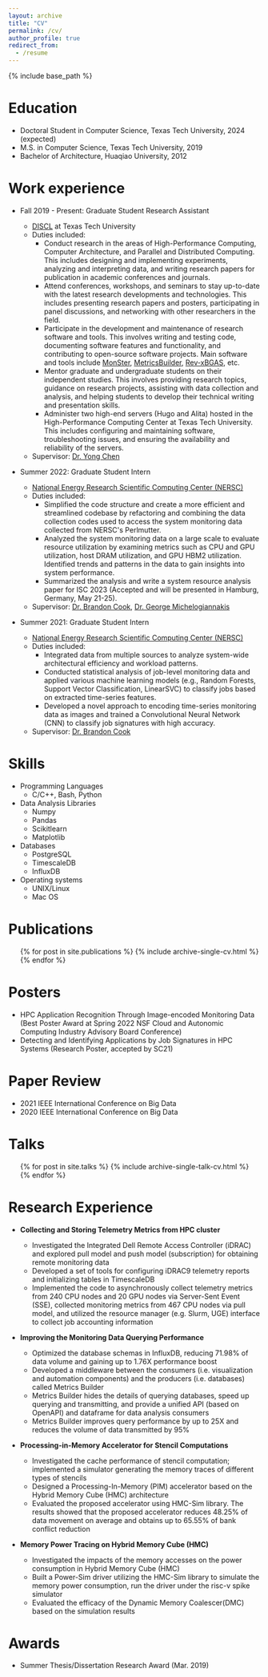 ```yaml
---
layout: archive
title: "CV"
permalink: /cv/
author_profile: true
redirect_from:
  - /resume
---
```


{% include base_path %}

Education
======
* Doctoral Student in Computer Science, Texas Tech University, 2024 (expected) 
* M.S. in Computer Science, Texas Tech University, 2019
* Bachelor of Architecture, Huaqiao University, 2012
  
Work experience
======
* Fall 2019 - Present: Graduate Student Research Assistant
  * [DISCL](https://discl.cs.ttu.edu/doku.php?id=home) at Texas Tech University
  * Duties included:
    * Conduct research in the areas of High-Performance Computing, Computer Architecture, and Parallel and Distributed Computing. This includes designing and implementing experiments, analyzing and interpreting data, and writing research papers for publication in academic conferences and journals.
    * Attend conferences, workshops, and seminars to stay up-to-date with the latest research developments and technologies. This includes presenting research papers and posters, participating in panel discussions, and networking with other researchers in the field.
    * Participate in the development and maintenance of research software and tools. This involves writing and testing code, documenting software features and functionality, and contributing to open-source software projects. Main software and tools include [MonSter](https://github.com/nsfcac/MonSter), [MetricsBuilder](https://github.com/nsfcac/MetricsBuilder), [Rev-xBGAS](https://github.com/Artlands/rev-xbgas), etc.
    * Mentor graduate and undergraduate students on their independent studies. This involves providing research topics, guidance on research projects, assisting with data collection and analysis, and helping students to develop their technical writing and presentation skills.
    * Administer two high-end servers (Hugo and Alita) hosted in the High-Performance Computing Center at Texas Tech University. This includes configuring and maintaining software, troubleshooting issues, and ensuring the availability and reliability of the servers.
  * Supervisor: [Dr. Yong Chen](https://www.myweb.ttu.edu/yonchen/)

* Summer 2022: Graduate Student Intern
  * [National Energy Research Scientific Computing Center (NERSC)](https://www.nersc.gov/)
  * Duties included: 
    * Simplified the code structure and create a more efficient and streamlined codebase by refactoring and combining the data collection codes used to access the system monitoring data collected from NERSC's Perlmutter.
    * Analyzed the system monitoring data on a large scale to evaluate resource utilization by examining metrics such as CPU and GPU utilization, host DRAM utilization, and GPU HBM2 utilization. Identified trends and patterns in the data to gain insights into system performance.
    * Summarized the analysis and write a system resource analysis paper for ISC 2023 (Accepted and will be presented in Hamburg, Germany, May 21-25).
  * Supervisor: [Dr. Brandon Cook](https://www.nersc.gov/about/nersc-staff/application-performance/brandon-cook/), [Dr. George Michelogiannakis](https://crd.lbl.gov/divisions/amcr/computer-science-amcr/cag/staff/staff-researchers/george-michelogiannakis/)

* Summer 2021: Graduate Student Intern
  * [National Energy Research Scientific Computing Center (NERSC)](https://www.nersc.gov/)
  * Duties included: 
    * Integrated data from multiple sources to analyze system-wide architectural efficiency and workload patterns.
    * Conducted statistical analysis of job-level monitoring data and applied various machine learning models (e.g., Random Forests, Support Vector Classification, LinearSVC) to classify jobs based on extracted time-series features.
    * Developed a novel approach to encoding time-series monitoring data as images and trained a Convolutional Neural Network (CNN) to classify job signatures with high accuracy.
  * Supervisor: [Dr. Brandon Cook](https://www.nersc.gov/about/nersc-staff/application-performance/brandon-cook/)

Skills
======
* Programming Languages
  * C/C++, Bash, Python
* Data Analysis Libraries
  * Numpy
  * Pandas
  * Scikitlearn
  * Matplotlib
* Databases
  * PostgreSQL
  * TimescaleDB
  * InfluxDB
* Operating systems
  * UNIX/Linux
  * Mac OS
  
Publications
======
  <ul>{% for post in site.publications %}
    {% include archive-single-cv.html %}
  {% endfor %}</ul>
  
Posters
======
* HPC Application Recognition Through Image-encoded Monitoring Data (Best Poster Award at Spring 2022 NSF Cloud and Autonomic Computing Industry Advisory Board Conference)
* Detecting and Identifying Applications by Job Signatures in HPC Systems (Research Poster, accepted by SC21)

<!-- Teaching
======
  <ul>{% for post in site.teaching %}
    {% include archive-single-cv.html %}
  {% endfor %}</ul> -->
  
Paper Review
======
- 2021 IEEE International Conference on Big Data
- 2020 IEEE International Conference on Big Data

Talks
======
  <ul>{% for post in site.talks %}
    {% include archive-single-talk-cv.html %}
  {% endfor %}</ul>

Research Experience
======
* **Collecting and Storing Telemetry Metrics from HPC cluster**
  * Investigated the Integrated Dell Remote Access Controller (iDRAC) and explored pull model and push model (subscription) for obtaining remote monitoring data
  * Developed a set of tools for configuring iDRAC9 telemetry reports and initializing tables in TimescaleDB
  * Implemented the code to asynchronously collect telemetry metrics from 240 CPU nodes and 20 GPU nodes via Server-Sent Event (SSE), collected monitoring metrics from 467 CPU nodes via pull model, and utilized the resource manager (e.g. Slurm, UGE) interface to collect job accounting information

* **Improving the Monitoring Data Querying Performance**
  * Optimized the database schemas in InfluxDB, reducing 71.98% of data volume and gaining up to 1.76X performance boost
  * Developed a middleware between the consumers (i.e. visualization and automation components) and the producers (i.e. databases) called Metrics Builder
  * Metrics Builder hides the details of querying databases, speed up querying and transmitting, and provide a unified API (based on OpenAPI) and dataframe for data analysis consumers
  * Metrics Builder improves query performance by up to 25X and reduces the volume of data transmitted by 95%

* **Processing-in-Memory Accelerator for Stencil Computations**
  * Investigated the cache performance of stencil computation; implemented a simulator generating the memory traces of different types of stencils
  * Designed a Processing-In-Memory (PIM) accelerator based on the Hybrid Memory Cube (HMC) architecture
  * Evaluated the proposed accelerator using HMC-Sim library. The results showed that the proposed accelerator reduces 48.25% of data movement on average and obtains up to 65.55% of bank conflict reduction

* **Memory Power Tracing on Hybrid Memory Cube (HMC)**
  * Investigated the impacts of the memory accesses on the power consumption in Hybrid Memory Cube (HMC)
  * Built  a  Power-Sim  driver  utilizing  the  HMC-Sim  library  to  simulate  the  memory  power  consumption, run the driver under the risc-v spike simulator
  * Evaluated the efficacy of the Dynamic Memory Coalescer(DMC) based on the simulation results

Awards
======
* Summer Thesis/Dissertation Research Award (Mar. 2019)
<!-- Service and leadership
====== -->
